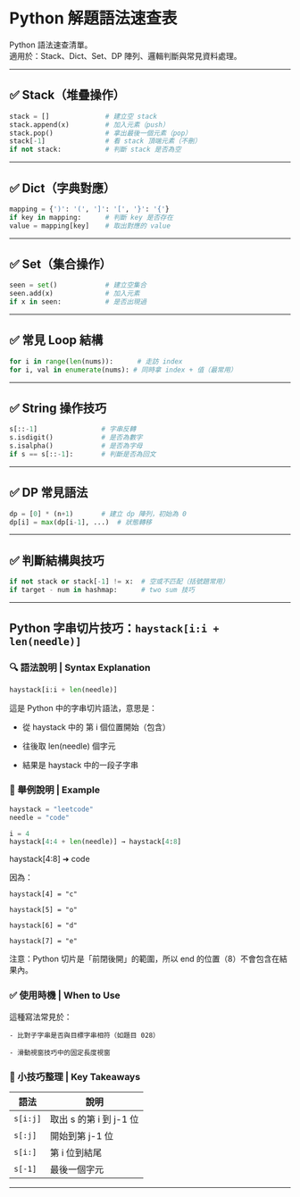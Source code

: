# Python 解題語法速查表

Python 語法速查清單。  
適用於：Stack、Dict、Set、DP 陣列、邏輯判斷與常見資料處理。

---

## ✅ Stack（堆疊操作）

```python
stack = []              # 建立空 stack
stack.append(x)         # 加入元素（push）
stack.pop()             # 拿出最後一個元素（pop）
stack[-1]               # 看 stack 頂端元素（不刪）
if not stack:           # 判斷 stack 是否為空
```

---
## ✅ Dict（字典對應）

```python
mapping = {')': '(', ']': '[', '}': '{'}
if key in mapping:      # 判斷 key 是否存在
value = mapping[key]    # 取出對應的 value
```

---
## ✅ Set（集合操作）

```python
seen = set()            # 建立空集合
seen.add(x)             # 加入元素
if x in seen:           # 是否出現過
```

---

## ✅ 常見 Loop 結構

```python
for i in range(len(nums)):      # 走訪 index
for i, val in enumerate(nums): # 同時拿 index + 值（最常用）
```

---

## ✅ String 操作技巧

```python
s[::-1]                # 字串反轉
s.isdigit()            # 是否為數字
s.isalpha()            # 是否為字母
if s == s[::-1]:       # 判斷是否為回文
``` 

---

## ✅ DP 常見語法

```python
dp = [0] * (n+1)       # 建立 dp 陣列，初始為 0
dp[i] = max(dp[i-1], ...)  # 狀態轉移
```

---

## ✅ 判斷結構與技巧

```python
if not stack or stack[-1] != x:  # 空或不匹配（括號題常用）
if target - num in hashmap:      # two sum 技巧
```

---

## Python 字串切片技巧：`haystack[i:i + len(needle)]`

### 🔍 語法說明 | Syntax Explanation

```python
haystack[i:i + len(needle)]
```

這是 Python 中的字串切片語法，意思是：

- 從 haystack 中的 第 i 個位置開始（包含）

- 往後取 len(needle) 個字元

- 結果是 haystack 中的一段子字串

### 📘 舉例說明 | Example
```python
haystack = "leetcode"
needle = "code"
```
```python
i = 4
haystack[4:4 + len(needle)] → haystack[4:8]
```
haystack[4:8] ➜ code

因為：

    haystack[4] = "c"

    haystack[5] = "o"

    haystack[6] = "d"

    haystack[7] = "e"

注意：Python 切片是「前閉後開」的範圍，所以 end 的位置（8）不會包含在結果內。

### ✅ 使用時機 | When to Use

這種寫法常見於：

    - 比對子字串是否與目標字串相符（如題目 028）

    - 滑動視窗技巧中的固定長度視窗

### 📌 小技巧整理 | Key Takeaways

| 語法       | 說明                |
| -------- | ----------------- |
| `s[i:j]` | 取出 s 的第 i 到 j-1 位 |
| `s[:j]`  | 開始到第 j-1 位        |
| `s[i:]`  | 第 i 位到結尾          |
| `s[-1]`  | 最後一個字元            |

---

